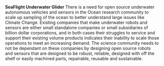 
**SeaFlight Underwater Glider**
There is a need for open source underwater autonomous vehicles and sensors in the Ocean research community to scale up sampling of the ocean to better understand large issues like Climate Change.  Existing companies that make underwater robots and sensors are either small standalone companies or small subsidiaries of billion dollar corporations, and in both cases their struggles to service and support their existing volume products indicates their inability to scale those operations to meet an increasing demand.
The science community needs to not be dependant on these companies by designing open source robots and sensors that are designed to be robust, reliable, designed with off the shelf or easily machined parts, repairable, reusable and sustainable.  

